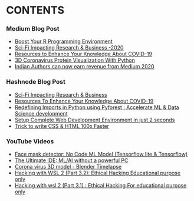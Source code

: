 # CONTENTS

### Medium Blog Post
<!-- MEDIUM:START -->
- [Boost Your R Programming Environment](https://medium.com/@bhageshhunakunti/boost-your-r-programming-environment-577d9eea9758?source=rss-287ac3a2ea21------2)
- [Sci-Fi Impacting Research & Business -2020](https://medium.com/datadriveninvestor/sci-fi-impacting-research-business-2020-27c196f6bf9f?source=rss-287ac3a2ea21------2)
- [Resources to Enhance Your Knowledge About COVID-19](https://medium.com/swlh/resources-to-enhance-your-knowledge-about-covid-19-12903dabcdb3?source=rss-287ac3a2ea21------2)
- [3D Coronavirus Protein Visualization With Python](https://medium.com/swlh/3d-coronavirus-protein-visualization-with-python-4bda3834be1f?source=rss-287ac3a2ea21------2)
- [Indian Authors can now earn revenue from Medium 2020](https://medium.com/@bhageshhunakunti/indian-authors-can-now-earn-revenue-from-medium-2020-d64edfdb71e6?source=rss-287ac3a2ea21------2)
<!-- MEDIUM:END -->

### Hashnode Blog Post

<!-- HASHNODE:START -->
- [Sci-Fi Impacting Research & Business](https://bhagesh.tech/sci-fi-impacting-research-and-business-ckgdyl2dm0aomo9s17uqnhioi)
- [Resources To Enhance Your Knowledge About COVID-19](https://bhagesh.tech/resources-to-enhance-your-knowledge-about-covid-19-ckg471d7m04dle9s1385d5qjo)
- [Redefining Imports in Python using Pyforest :
Accelerate ML & Data Science development](https://bhagesh.tech/redefining-imports-in-python-using-pyforest-accelerate-ml-and-data-science-development-ckdikbvsd008cqns1hqni139p)
- [Setup Complete Web Development Environment in just 2 seconds](https://bhagesh.tech/setup-complete-web-development-environment-in-just-2-seconds-ckdh20df1015beks1a183chy3)
- [Trick to write CSS & HTML 100x Faster](https://bhagesh.tech/trick-to-write-css-and-html-100x-faster-ckdbnaut001nu59s1d6v8g01f)
<!-- HASHNODE:END -->

### YouTube Videos

<!-- YouTube:START -->
- [Face mask detector: No Code ML Model (Tensorflow lite & Tensorflow)](https://www.youtube.com/watch?v=wDq1MxiQ_1M)
- [The Ultimate IDE: ML/AI without a powerful PC](https://www.youtube.com/watch?v=9qg2e7HH1dQ)
- [Corona virus 3D model - Blender Timelapse](https://www.youtube.com/watch?v=URVFZsEU4-I)
- [Hacking with WSL 2 (Part 3.2): Ethical Hacking Educational purpose only](https://www.youtube.com/watch?v=p9sCCeb0mPE)
- [Hacking with wsl 2 (Part 3.1) : Ethical Hacking For educational purpose only](https://www.youtube.com/watch?v=zLWFmqVCrkI)
<!-- YouTube:END -->



